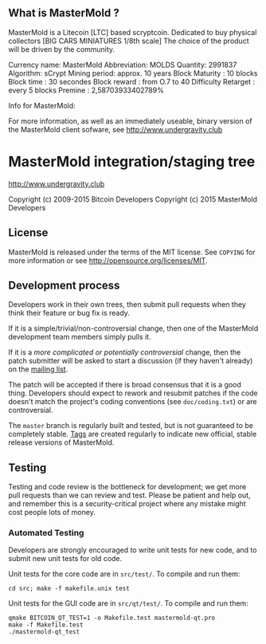 What is MasterMold ?
----------------

MasterMold is a Litecoin [LTC] based scryptcoin.
Dedicated to buy physical collectors [BIG CARS MINIATURES 1/8th scale]
The choice of the product will be driven by the community.

Currency name: MasterMold
Abbreviation: MOLDS
Quantity: 2991837
Algorithm: sCrypt
Mining period: approx. 10 years
Block Maturity : 10 blocks
Block time : 30 secondes
Block reward : from O.7 to 40
Difficulty Retarget : every 5 blocks
Premine : 2,58703933402789%

Info for MasterMold:

For more information, as well as an immediately useable, binary version of
the MasterMold client sofware, see http://www.undergravity.club


MasterMold integration/staging tree
================================

http://www.undergravity.club

Copyright (c) 2009-2015 Bitcoin Developers
Copyright (c) ﻿2015 MasterMold Developers

License
-------

MasterMold is released under the terms of the MIT license. See `COPYING` for more
information or see http://opensource.org/licenses/MIT.

Development process
-------------------

Developers work in their own trees, then submit pull requests when they think
their feature or bug fix is ready.

If it is a simple/trivial/non-controversial change, then one of the MasterMold
development team members simply pulls it.

If it is a *more complicated or potentially controversial* change, then the patch
submitter will be asked to start a discussion (if they haven't already) on the
[mailing list](http://sourceforge.net/mailarchive/forum.php?forum_name=bitcoin-development).

The patch will be accepted if there is broad consensus that it is a good thing.
Developers should expect to rework and resubmit patches if the code doesn't
match the project's coding conventions (see `doc/coding.txt`) or are
controversial.

The `master` branch is regularly built and tested, but is not guaranteed to be
completely stable. [Tags](https://github.com/bitcoin/bitcoin/tags) are created
regularly to indicate new official, stable release versions of MasterMold.

Testing
-------

Testing and code review is the bottleneck for development; we get more pull
requests than we can review and test. Please be patient and help out, and
remember this is a security-critical project where any mistake might cost people
lots of money.

### Automated Testing

Developers are strongly encouraged to write unit tests for new code, and to
submit new unit tests for old code.

Unit tests for the core code are in `src/test/`. To compile and run them:

    cd src; make -f makefile.unix test

Unit tests for the GUI code are in `src/qt/test/`. To compile and run them:

    qmake BITCOIN_QT_TEST=1 -o Makefile.test mastermold-qt.pro
    make -f Makefile.test
    ./mastermold-qt_test

